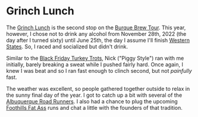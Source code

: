 # Grinch Lunch

The [Grinch
Lunch](https://www.abqroadrunners.com/burque-brewery-tour.html) is the
second stop on the [Burque Brew
Tour](https://www.abqroadrunners.com/burque-brewery-tour.html). This
year, however, I chose not to drink any alcohol from November 28th,
2022 (the day after I turned sixty) until June 25th, the day I assume
I'll finish [Western States](https://www.wser.org/). So, I raced and
socialized but didn't drink.

Similar to the [Black Friday Turkey Trots](black_friday.md), Nick
("Piggy Style") ran with me initially, barely breaking a sweat while I
pushed fairly hard.  Once again, I knew I was beat and so I ran fast
enough to clinch second, but not _painfully_ fast.

The weather was excellent, so people gathered together outside to
relax in the sunny final day of the year. I got to catch up a bit with
several of the [Albuquerque Road
Runners](https://www.abqroadrunners.com/). I also had a chance to plug
the upcoming [Foothills Fat
Ass](https://newmexicofa50k.wordpress.com/foothills-50k/) runs and
chat a little with the founders of that tradition.
